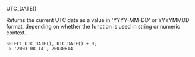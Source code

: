 UTC_DATE()

Returns the current UTC date as a value in 'YYYY-MM-DD' or YYYYMMDD format, depending on whether the function is used in string or numeric context.

```
SELECT UTC_DATE(), UTC_DATE() + 0;
-> '2003-08-14', 20030814
```
